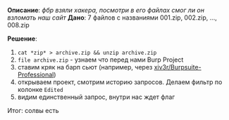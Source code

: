 **Описание**: *фбр взяли хакера, посмотри в его файлах смог ли он взломать наш сайт*
**Дано**: 7 файлов с названиями 001.zip, 002.zip, ..., 008.zip

**Решение**: 
1. `cat *zip* > archive.zip && unzip archive.zip`
2. `file archive.zip` - узнаем что перед нами Burp Project
3. ставим кряк на барп сьют (например, через [xiv3r/Burpsuite-Professional](https://github.com/xiv3r/Burpsuite-Professional))
4. открываем проект, смотрим историю запросов. Делаем фильтр по колонке `Edited`
5. видим единственный запрос, внутри нас ждет флаг
   

Итог: солвы есть